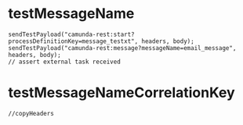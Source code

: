 # testMessageName
    sendTestPayload("camunda-rest:start?processDefinitionKey=message_testxt", headers, body);
    sendTestPayload("camunda-rest:message?messageName=email_message", headers, body);
    // assert external task received
    
# testMessageNameCorrelationKey
    //copyHeaders
